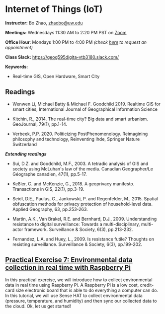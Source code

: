 # Internet of Things (IoT)

**Instructor:** Bo Zhao, zhaobo@uw.edu

**Meetings:**  Wednesdays 11:30 AM to 2:20 PM PST on [Zoom](https://washington.zoom.us/j/98010412438)

**Office Hour**: Mondays 1:00 PM to 4:00 PM *(check [here](https://calendar.google.com/calendar/u/0/selfsched?sstoken=UUZvU2gxXzVlZnZpfGRlZmF1bHR8NzM4ODA5MzUyNjAxZDU2Y2ViNTZiMzk2ZmM0N2VmNzI) to request an appointment)*

**Class Slack:** https://geog595digita-vtb3180.slack.com/

**Keywords:**
  - Real-time GIS, Open Hardware, Smart City

## Readings

* Wenwen Li, Michael Batty & Michael F. Goodchild 2019. Realtime GIS for smart cities, International Journal of Geographical Information Science

* Kitchin, R., 2014. The real-time city? Big data and smart urbanism. GeoJournal, 79(1), pp.1-14.

* Verbeek, P.P. 2020. Politicizing PostPhenomenology. Reimagining philosophy and technology, Reinventing Ihde, Springer Nature Switzerland

***Extending readings***

* Sui, D.Z. and Goodchild, M.F., 2003. A tetradic analysis of GIS and society using McLuhan's law of the media. Canadian Geographer/Le Géographe canadien, 47(1), pp.5-17.

* Keßler, C. and McKenzie, G., 2018. A geoprivacy manifesto. Transactions in GIS, 22(1), pp.3-19.

* Seidl, D.E., Paulus, G., Jankowski, P. and Regenfelder, M., 2015. Spatial obfuscation methods for privacy protection of household-level data. Applied Geography, 63, pp.253-263.

* Martin, A.K., Van Brakel, R.E. and Bernhard, D.J., 2009. Understanding resistance to digital surveillance: Towards a multi-disciplinary, multi-actor framework. Surveillance & Society, 6(3), pp.213-232.

* Fernandez, L.A. and Huey, L., 2009. Is resistance futile? Thoughts on resisting surveillance. Surveillance & Society, 6(3), pp.199-202.

## [Practical Exercise 7: Environmental data collection in real time with Raspberry Pi](pe.md)

In this practical exercise, we will introduce how to collect environmental data in real time using Raspberry Pi. A Raspberry Pi is a low cost, credit-card size electronic board that is able to do everything a computer can do. In this tutorial, we will use Sense HAT to collect environmental data (pressure, temperature, and humidity) and then sync our collected data to the cloud. Ok, let us get started!
